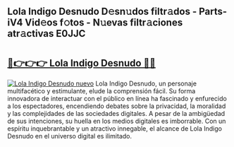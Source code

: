 ## Lola Indigo Desnudo D𝚎sn𝚞dos filtr𝚊dos - Parts-iV4 Vid𝚎os f𝚘tos - N𝚞evas filtr𝚊ciones atr𝚊ctivas E0JJC

# <h2><a href="http://mbc55x.tromn.icu/?c=Lola+Indigo+Desnudo">🔗👉👉👉 Lola Indigo Desnudo 🔗🔗</a></h2>

[![Lola Indigo Desnudo nuevo](https://i.imgur.com/pEAQMta.gif)](http://mbc55x.tromn.icu/?c=Lola+Indigo+Desnudo)
Lola Indigo Desnudo, un personaje multifacético y estimulante, elude la comprensión fácil. Su forma innovadora de interactuar con el público en línea ha fascinado y enfurecido a los espectadores, encendiendo debates sobre la privacidad, la moralidad y las complejidades de las sociedades digitales. A pesar de la ambigüedad de sus intenciones, su huella en los medios digitales es imborrable. Con un espíritu inquebrantable y un atractivo innegable, el alcance de Lola Indigo Desnudo en el universo digital es ilimitado.
